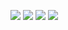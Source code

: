 <img src="https://img.shields.io/badge/python-3.9.13-green.svg">  <img src="https://img.shields.io/badge/pyTelegramBotAPI-4.9.0-green.svg">  <img src="https://img.shields.io/badge/requests-2.28.1-green.svg">  <img src="https://img.shields.io/badge/JSON- -green.svg">
